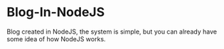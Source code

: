 # Blog-In-NodeJS
Blog created in NodeJS, the system is simple, but you can already have some idea of ​​how NodeJS works.
